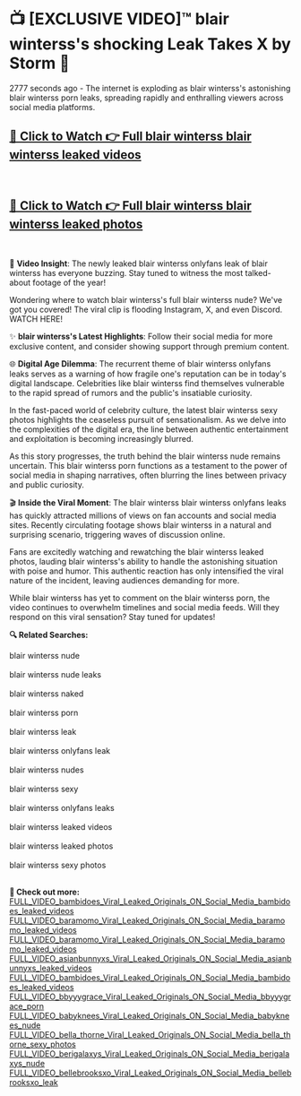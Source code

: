 # 📺 [EXCLUSIVE VIDEO]™ blair winterss's shocking Leak Takes X by Storm 🚀

2777 seconds ago - The internet is exploding as blair winterss's astonishing blair winterss porn leaks, spreading rapidly and enthralling viewers across social media platforms.

<h2><a href="https://github-6l9.pages.dev/link1">🔗 Click to Watch 👉 Full blair winterss blair winterss leaked videos</a></h2><br>
<h2><a href="https://github-6l9.pages.dev/link2">🔗 Click to Watch 👉 Full blair winterss blair winterss leaked photos</a></h2><br>

🎥 **Video Insight**: The newly leaked blair winterss onlyfans leak of blair winterss has everyone buzzing. Stay tuned to witness the most talked-about footage of the year!

Wondering where to watch blair winterss's full blair winterss nude? We've got you covered! The viral clip is flooding Instagram, X, and even Discord. WATCH HERE!

✨ **blair winterss's Latest Highlights**: Follow their social media for more exclusive content, and consider showing support through premium content.

🌐 **Digital Age Dilemma**: The recurrent theme of blair winterss onlyfans leaks serves as a warning of how fragile one's reputation can be in today's digital landscape. Celebrities like blair winterss find themselves vulnerable to the rapid spread of rumors and the public's insatiable curiosity.

In the fast-paced world of celebrity culture, the latest blair winterss sexy photos highlights the ceaseless pursuit of sensationalism. As we delve into the complexities of the digital era, the line between authentic entertainment and exploitation is becoming increasingly blurred.

As this story progresses, the truth behind the blair winterss nude remains uncertain. This blair winterss porn functions as a testament to the power of social media in shaping narratives, often blurring the lines between privacy and public curiosity.

🎬 **Inside the Viral Moment**: The blair winterss blair winterss onlyfans leaks has quickly attracted millions of views on fan accounts and social media sites. Recently circulating footage shows blair winterss in a natural and surprising scenario, triggering waves of discussion online.

Fans are excitedly watching and rewatching the blair winterss leaked photos, lauding blair winterss's ability to handle the astonishing situation with poise and humor. This authentic reaction has only intensified the viral nature of the incident, leaving audiences demanding for more.

While blair winterss has yet to comment on the blair winterss porn, the video continues to overwhelm timelines and social media feeds. Will they respond on this viral sensation? Stay tuned for updates!

<strong>🔍 Related Searches:</strong>

blair winterss nude
<br><br>
blair winterss nude leaks
<br><br>
blair winterss naked
<br><br>
blair winterss porn
<br><br>
blair winterss leak
<br><br>
blair winterss onlyfans leak
<br><br>
blair winterss nudes
<br><br>
blair winterss sexy
<br><br>
blair winterss onlyfans leaks
<br><br>
blair winterss leaked videos
<br><br>
blair winterss leaked photos
<br><br>
blair winterss sexy photos
<br><br>



<strong>🔗 Check out more:</strong><br>
<a href="./FULL_VIDEO_bambidoes_Viral_Leaked_Originals_ON_Social_Media_bambidoes_leaked_videos.md">FULL_VIDEO_bambidoes_Viral_Leaked_Originals_ON_Social_Media_bambidoes_leaked_videos</a><br>
<a href="./FULL_VIDEO_baramomo_Viral_Leaked_Originals_ON_Social_Media_baramomo_leaked_videos.md">FULL_VIDEO_baramomo_Viral_Leaked_Originals_ON_Social_Media_baramomo_leaked_videos</a><br>
<a href="./FULL_VIDEO_baramomo_Viral_Leaked_Originals_ON_Social_Media_baramomo_leaked_videos.md">FULL_VIDEO_baramomo_Viral_Leaked_Originals_ON_Social_Media_baramomo_leaked_videos</a><br>
<a href="./FULL_VIDEO_asianbunnyxs_Viral_Leaked_Originals_ON_Social_Media_asianbunnyxs_leaked_videos.md">FULL_VIDEO_asianbunnyxs_Viral_Leaked_Originals_ON_Social_Media_asianbunnyxs_leaked_videos</a><br>
<a href="./FULL_VIDEO_bambidoes_Viral_Leaked_Originals_ON_Social_Media_bambidoes_leaked_videos.md">FULL_VIDEO_bambidoes_Viral_Leaked_Originals_ON_Social_Media_bambidoes_leaked_videos</a><br>
<a href="./FULL_VIDEO_bbyyygrace_Viral_Leaked_Originals_ON_Social_Media_bbyyygrace_porn.md">FULL_VIDEO_bbyyygrace_Viral_Leaked_Originals_ON_Social_Media_bbyyygrace_porn</a><br>
<a href="./FULL_VIDEO_babyknees_Viral_Leaked_Originals_ON_Social_Media_babyknees_nude.md">FULL_VIDEO_babyknees_Viral_Leaked_Originals_ON_Social_Media_babyknees_nude</a><br>
<a href="./FULL_VIDEO_bella_thorne_Viral_Leaked_Originals_ON_Social_Media_bella_thorne_sexy_photos.md">FULL_VIDEO_bella_thorne_Viral_Leaked_Originals_ON_Social_Media_bella_thorne_sexy_photos</a><br>
<a href="./FULL_VIDEO_berigalaxys_Viral_Leaked_Originals_ON_Social_Media_berigalaxys_nude.md">FULL_VIDEO_berigalaxys_Viral_Leaked_Originals_ON_Social_Media_berigalaxys_nude</a><br>
<a href="./FULL_VIDEO_bellebrooksxo_Viral_Leaked_Originals_ON_Social_Media_bellebrooksxo_leak.md">FULL_VIDEO_bellebrooksxo_Viral_Leaked_Originals_ON_Social_Media_bellebrooksxo_leak</a><br>
